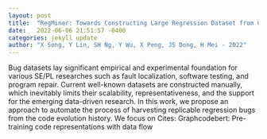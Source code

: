 ```yaml
---
layout: post
title:  "RegMiner: Towards Constructing Large Regression Dataset from Code Evolution History"
date:   2022-06-06 21:51:57 -0400
categories: jekyll update
author: "X Song, Y Lin, SH Ng, Y Wu, X Peng, JS Dong, H Mei - 2022"
---
```

Bug datasets lay significant empirical and experimental foundation for various SE/PL researches such as fault localization, software testing, and program repair. Current well-known datasets are constructed manually, which inevitably limits their scalability, representativeness, and the support for the emerging data-driven research. In this work, we propose an approach to automate the process of harvesting replicable regression bugs from the code evolution history. We focus on 
Cites: Graphcodebert: Pre-training code representations with data flow